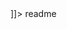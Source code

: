 <snippet>
  <content><![CDATA[
# ${1:KLRU Schedule}
Application designated to improve the online TV Schedule at KLRU.
## Installation
```
$ git clone https://github.com/KLRU/KLRU-Schedule.git
$ cd KLRU-Schedule
$ npm install
```
## Usage
Note: An API Key will be needed to use this application.
See
* https://projects.pbs.org/confluence/display/tvsapi/TV+Schedules+Version+2
```
$ export PBS_TV_SCHEDULES_API_KEY='YOUR_KEY'
$ cd node-pbs-tv-schedules
$ npm start
```
The application will then be served up at localhost:3000/
## Credits
Built on the fantastic KQED Node PBS TV Schedule module.
See
* https://github.com/KQED/node-pbs-tv-schedules

]]></content>
  <tabTrigger>readme</tabTrigger>
</snippet>